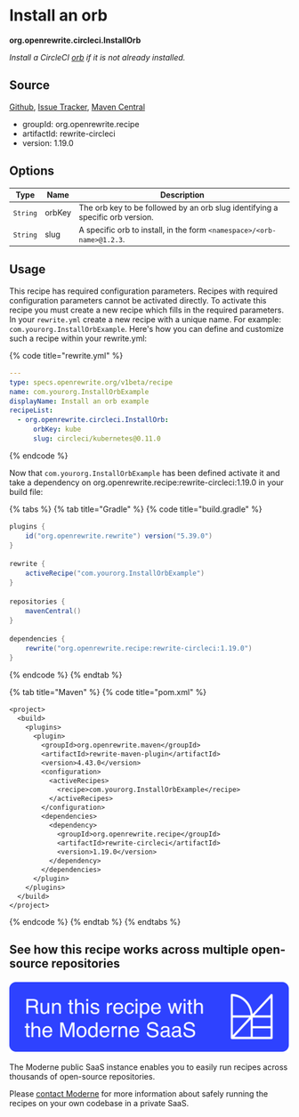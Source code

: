 # Install an orb

**org.openrewrite.circleci.InstallOrb**

_Install a CircleCI [orb](https://circleci.com/docs/2.0/orb-intro/) if it is not already installed._

## Source

[Github](https://github.com/openrewrite/rewrite-circleci/blob/main/src/main/java/org/openrewrite/circleci/InstallOrb.java), [Issue Tracker](https://github.com/openrewrite/rewrite-circleci/issues), [Maven Central](https://central.sonatype.com/artifact/org.openrewrite.recipe/rewrite-circleci/1.19.0/jar)

* groupId: org.openrewrite.recipe
* artifactId: rewrite-circleci
* version: 1.19.0

## Options

| Type | Name | Description |
| -- | -- | -- |
| `String` | orbKey | The orb key to be followed by an orb slug identifying a specific orb version. |
| `String` | slug | A specific orb to install, in the form `<namespace>/<orb-name>@1.2.3`. |


## Usage

This recipe has required configuration parameters. Recipes with required configuration parameters cannot be activated directly. To activate this recipe you must create a new recipe which fills in the required parameters. In your `rewrite.yml` create a new recipe with a unique name. For example: `com.yourorg.InstallOrbExample`.
Here's how you can define and customize such a recipe within your rewrite.yml:

{% code title="rewrite.yml" %}
```yaml
---
type: specs.openrewrite.org/v1beta/recipe
name: com.yourorg.InstallOrbExample
displayName: Install an orb example
recipeList:
  - org.openrewrite.circleci.InstallOrb:
      orbKey: kube
      slug: circleci/kubernetes@0.11.0
```
{% endcode %}

Now that `com.yourorg.InstallOrbExample` has been defined activate it and take a dependency on org.openrewrite.recipe:rewrite-circleci:1.19.0 in your build file:

{% tabs %}
{% tab title="Gradle" %}
{% code title="build.gradle" %}
```groovy
plugins {
    id("org.openrewrite.rewrite") version("5.39.0")
}

rewrite {
    activeRecipe("com.yourorg.InstallOrbExample")
}

repositories {
    mavenCentral()
}

dependencies {
    rewrite("org.openrewrite.recipe:rewrite-circleci:1.19.0")
}
```
{% endcode %}
{% endtab %}

{% tab title="Maven" %}
{% code title="pom.xml" %}
```markup
<project>
  <build>
    <plugins>
      <plugin>
        <groupId>org.openrewrite.maven</groupId>
        <artifactId>rewrite-maven-plugin</artifactId>
        <version>4.43.0</version>
        <configuration>
          <activeRecipes>
            <recipe>com.yourorg.InstallOrbExample</recipe>
          </activeRecipes>
        </configuration>
        <dependencies>
          <dependency>
            <groupId>org.openrewrite.recipe</groupId>
            <artifactId>rewrite-circleci</artifactId>
            <version>1.19.0</version>
          </dependency>
        </dependencies>
      </plugin>
    </plugins>
  </build>
</project>
```
{% endcode %}
{% endtab %}
{% endtabs %}


## See how this recipe works across multiple open-source repositories

[![Moderne Link Image](/.gitbook/assets/ModerneRecipeButton.png)](https://public.moderne.io/recipes/org.openrewrite.circleci.InstallOrb)

The Moderne public SaaS instance enables you to easily run recipes across thousands of open-source repositories.

Please [contact Moderne](https://moderne.io/product) for more information about safely running the recipes on your own codebase in a private SaaS.
